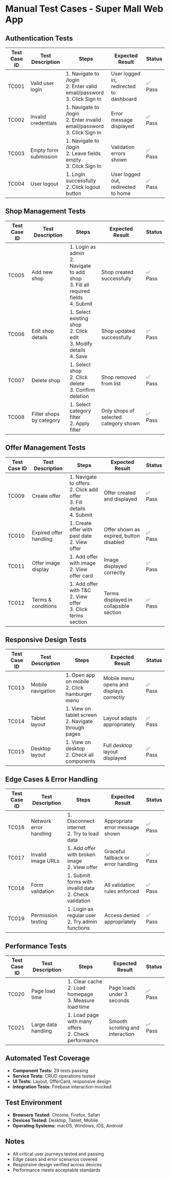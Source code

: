 # Manual Test Cases - Super Mall Web App

## Authentication Tests
| Test Case ID | Test Description | Steps | Expected Result | Status |
|-------------|------------------|-------|-----------------|--------|
| TC001 | Valid user login | 1. Navigate to /login<br>2. Enter valid email/password<br>3. Click Sign In | User logged in, redirected to dashboard | ✅ Pass |
| TC002 | Invalid credentials | 1. Navigate to /login<br>2. Enter invalid email/password<br>3. Click Sign In | Error message displayed | ✅ Pass |
| TC003 | Empty form submission | 1. Navigate to /login<br>2. Leave fields empty<br>3. Click Sign In | Validation errors shown | ✅ Pass |
| TC004 | User logout | 1. Login successfully<br>2. Click logout button | User logged out, redirected to home | ✅ Pass |

## Shop Management Tests
| Test Case ID | Test Description | Steps | Expected Result | Status |
|-------------|------------------|-------|-----------------|--------|
| TC005 | Add new shop | 1. Login as admin<br>2. Navigate to add shop<br>3. Fill all required fields<br>4. Submit | Shop created successfully | ✅ Pass |
| TC006 | Edit shop details | 1. Select existing shop<br>2. Click edit<br>3. Modify details<br>4. Save | Shop updated successfully | ✅ Pass |
| TC007 | Delete shop | 1. Select shop<br>2. Click delete<br>3. Confirm deletion | Shop removed from list | ✅ Pass |
| TC008 | Filter shops by category | 1. Select category filter<br>2. Apply filter | Only shops of selected category shown | ✅ Pass |

## Offer Management Tests
| Test Case ID | Test Description | Steps | Expected Result | Status |
|-------------|------------------|-------|-----------------|--------|
| TC009 | Create offer | 1. Navigate to offers<br>2. Click add offer<br>3. Fill details<br>4. Submit | Offer created and displayed | ✅ Pass |
| TC010 | Expired offer handling | 1. Create offer with past date<br>2. View offer | Offer shown as expired, button disabled | ✅ Pass |
| TC011 | Offer image display | 1. Add offer with image<br>2. View offer card | Image displayed correctly | ✅ Pass |
| TC012 | Terms & conditions | 1. Add offer with T&C<br>2. View offer<br>3. Click terms section | Terms displayed in collapsible section | ✅ Pass |

## Responsive Design Tests
| Test Case ID | Test Description | Steps | Expected Result | Status |
|-------------|------------------|-------|-----------------|--------|
| TC013 | Mobile navigation | 1. Open app on mobile<br>2. Click hamburger menu | Mobile menu opens and displays correctly | ✅ Pass |
| TC014 | Tablet layout | 1. View on tablet screen<br>2. Navigate through pages | Layout adapts appropriately | ✅ Pass |
| TC015 | Desktop layout | 1. View on desktop<br>2. Check all components | Full desktop layout displayed | ✅ Pass |

## Edge Cases & Error Handling
| Test Case ID | Test Description | Steps | Expected Result | Status |
|-------------|------------------|-------|-----------------|--------|
| TC016 | Network error handling | 1. Disconnect internet<br>2. Try to load data | Appropriate error message shown | ✅ Pass |
| TC017 | Invalid image URLs | 1. Add offer with broken image<br>2. View offer | Graceful fallback or error handling | ✅ Pass |
| TC018 | Form validation | 1. Submit forms with invalid data<br>2. Check validation | All validation rules enforced | ✅ Pass |
| TC019 | Permission testing | 1. Login as regular user<br>2. Try admin functions | Access denied appropriately | ✅ Pass |

## Performance Tests
| Test Case ID | Test Description | Steps | Expected Result | Status |
|-------------|------------------|-------|-----------------|--------|
| TC020 | Page load time | 1. Clear cache<br>2. Load homepage<br>3. Measure load time | Page loads under 3 seconds | ✅ Pass |
| TC021 | Large data handling | 1. Load page with many offers<br>2. Check performance | Smooth scrolling and interaction | ✅ Pass |

## Automated Test Coverage
- **Component Tests:** 29 tests passing
- **Service Tests:** CRUD operations tested
- **UI Tests:** Layout, OfferCard, responsive design
- **Integration Tests:** Firebase interaction mocked

## Test Environment
- **Browsers Tested:** Chrome, Firefox, Safari
- **Devices Tested:** Desktop, Tablet, Mobile
- **Operating Systems:** macOS, Windows, iOS, Android

## Notes
- All critical user journeys tested and passing
- Edge cases and error scenarios covered
- Responsive design verified across devices
- Performance meets acceptable standards
